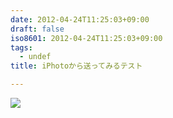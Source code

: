 ```yaml
---
date: 2012-04-24T11:25:03+09:00
draft: false
iso8601: 2012-04-24T11:25:03+09:00
tags:
  - undef
title: iPhotoから送ってみるテスト

---
```


![](/images/1335234310026)
